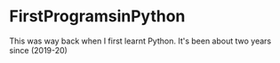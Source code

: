 # FirstProgramsinPython
This was way back when I first learnt Python. It's been about two years since (2019-20)
